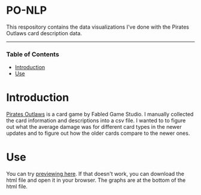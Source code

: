# PO-NLP

This respository contains the data visualizations I've done with the Pirates Outlaws card description data.

---

### Table of Contents

* [Introduction](#Introduction)
* [Use](#Use)

# Introduction
<a href="https://fabledgame.com/en/pirates-outlaws/details" alt="Link to Pirates Outlaws.">Pirates Outlaws</a> is a card game by Fabled Game Studio. I manually collected the card information and descriptions into a csv file. I wanted to to figure out what the average damage was for different card types in the newer updates and to figure out how the older cards compare to the newer ones.
  
# Use
You can try [previewing here](https://htmlpreview.github.io/?https://github.com/jql6/PO-NLP/blob/master/Pirates-Outlaws-Cards-NLP.html).
If that doesn't work, you can download the html file and open it in your browser. The graphs are at the bottom of the html file.
